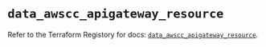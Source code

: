 # `data_awscc_apigateway_resource`

Refer to the Terraform Registory for docs: [`data_awscc_apigateway_resource`](https://registry.terraform.io/providers/hashicorp/awscc/0.70.0/docs/data-sources/apigateway_resource).
